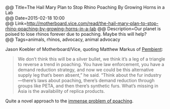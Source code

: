 @@ Title=The Hail Mary Plan to Stop Rhino Poaching By Growing Horns in a Lab  
@@ Date=2015-02-18 10:00  
@@ Link=http://motherboard.vice.com/read/the-hail-mary-plan-to-stop-rhino-poaching-by-growing-horns-in-a-lab
@@ Description=Our planet is poised to lose rhinos forever due to poaching. Maybe this will help?  
@@ Tags=animals, rhinos, advocacy, animal advocacy    

Jason Koebler of Motherboard/Vice, quoting Matthew Markus of [Pembient](http://signup.pembient.com/):
>We don’t think this will be a silver bullet, we think it’s a leg of a triangle to reverse a trend in poaching. You have law enforcement, you have a demand reduction strategy, and now we could be this alternative supply leg that’s been absent,” he said. “Think about the fur industry—there’s laws about poaching, there’s demand reduction through groups like PETA, and then there’s synthetic furs. What’s missing in Asia is the availability of replica products.

Quite a novel approach to the [immense problem of poaching](http://www.hsi.org/issues/rhinoceros_poaching/).